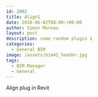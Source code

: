 ```yaml
---
id: 2002
title: Align1
date: 2018-06-02T08:00:+00:00
author: Simon Moreau
layout: post
description: some random plugin 1
categories:
  - General BIM
image: /assets/bim42_header.jpg
tags:
  - BIM Manager
  - General
---
```

Align plug in Revit